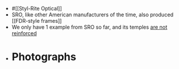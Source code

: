 - #[[Styl-Rite Optical]]
- SRO, like other American manufacturers of the time, also produced [[FDR-style frames]]
- We only have 1 example from SRO so far, and its temples [are not reinforced]([[Reinforcement]])
- # Photographs